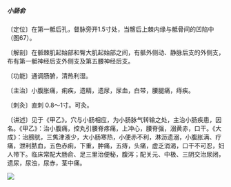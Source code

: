 ##### 小肠俞

〔定位〕在第一骶后孔，督脉旁开1.5寸处，当髂后上棘内缘与骶骨间的凹陷中（图67）。

〔解剖〕在骶棘肌起始部和臀大肌起始部之间，有骶外侧动、静脉后支的外侧支，布有第一骶神经后支外侧支及第五腰神经后支。

〔功能〕通调肠腑，清热利湿。

〔主治〕小腹胀痛，痢疾，遗精，遗尿，尿血，白带，腰腿痛，痔疾。

〔刺灸〕直刺 0.8〜1寸。可灸。

〔讲述〕见于《甲乙》。穴与小肠相应，为小肠脉气转输之处，主治小肠疾患，因名。《甲乙》：治小腹痛，控丸引腰脊疼痛，上冲心，腰脊强，溺黄赤，口干。《大成》：治膀胱，三焦津液少，大小肠寒热，小便赤不利，淋沥遗溺，小腹胀满、疗痛，泄利脓血，五色赤痢，下重，肿痛，五痔，头痛，虚乏消渴，口干不可忍，妇人带下。临床常配大肠俞、足三里治便秘，腹泻；配关元、中极、三阴交治尿闭，遗尿，尿浊，尿赤，茎中痛。

![](img/图67.jpg)
